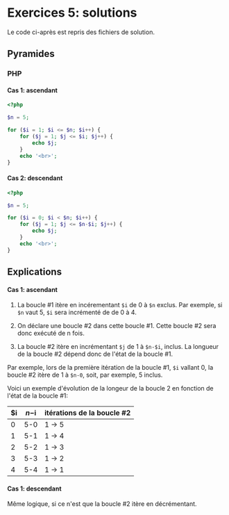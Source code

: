 # Exercices 5: solutions

Le code ci-après est repris des fichiers de solution.

## Pyramides

### PHP

#### Cas 1: ascendant

```php
<?php

$n = 5;

for ($i = 1; $i <= $n; $i++) {
    for ($j = 1; $j <= $i; $j++) {
        echo $j;
    }
    echo '<br>';
}
``` 

#### Cas 2: descendant

```php
<?php

$n = 5;

for ($i = 0; $i < $n; $i++) {
    for ($j = 1; $j <= $n-$i; $j++) {
        echo $j;
    }
    echo '<br>';
}

```

## Explications

#### Cas 1: ascendant

1. La boucle #1 itère en incérementant `$i` de 0 à `$n` exclus. Par exemple, si `$n` vaut 5, `$i` sera incrémenté de de 0 à 4.

2. On déclare une boucle #2 dans cette boucle #1. Cette boucle #2 sera donc exécuté de n fois.

2. La boucle #2 itère en incrémentant `$j` de 1 à `$n-$i`, inclus. La longueur de la boucle #2 dépend donc de l'état de la boucle #1.

Par exemple, lors de la première itération de la boucle #1, `$i` vallant 0, la boucle #2 itère de 1 à `$n-0`, soit, par exemple, 5 inclus.

Voici un exemple d'évolution de la longeur de la boucle 2 en fonction de l'état de la boucle #1:

| $i | $n-$i | itérations de la boucle #2 |
|----|-------|----------------------------|
| 0  | 5-0   | 1 -> 5                     |
| 1  | 5-1   | 1 -> 4                     |
| 2  | 5-2   | 1 -> 3                     |
| 3  | 5-3   | 1 -> 2                     |
| 4  | 5-4   | 1 -> 1                     |


#### Cas 1: descendant

Même logique, si ce n'est que la boucle #2 itère en décrémentant.
